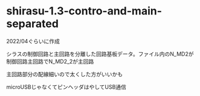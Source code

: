 # shirasu-1.3-contro-and-main-separated

2022/04ぐらいに作成

シラスの制御回路と主回路を分離した回路基板データ。ファイル内のN_MD2が制御回路主回路でN_MD2_2が主回路

主回路部分の配線細いので太くした方がいいかも

microUSBじゃなくてピンヘッダはやしてUSB通信
